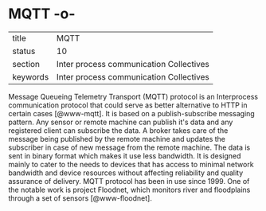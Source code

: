 # MQTT -o-


|          |                                         |
| -------- | --------------------------------------- |
| title    | MQTT                                    | 
| status   | 10                                      |
| section  | Inter process communication Collectives |
| keywords | Inter process communication Collectives |


     
Message Queueing Telemetry Transport (MQTT) protocol is an
Interprocess communication protocol that could serve as better
alternative to HTTP in certain cases [@www-mqtt]. It is based on a
publish-subscribe messaging pattern. Any sensor or remote machine can
publish it's data and any registered client can subscribe the data. A
broker takes care of the message being published by the remote machine
and updates the subscriber in case of new message from the remote
machine. The data is sent in binary format which makes it use less
bandwidth. It is designed mainly to cater to the needs to devices that
has access to minimal network bandwidth and device resources without
affecting reliability and quality assurance of delivery. MQTT protocol
has been in use since 1999. One of the notable work is project
Floodnet, which monitors river and floodplains through a set of
sensors [@www-floodnet].



